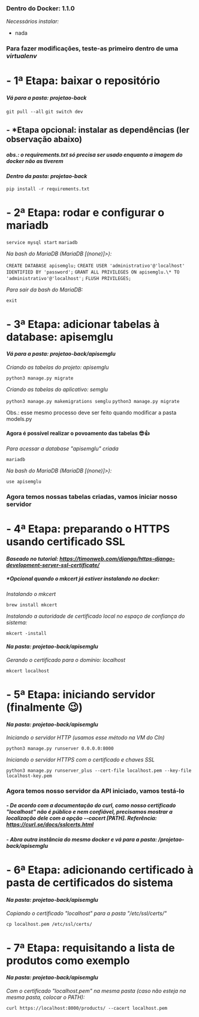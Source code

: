### Dentro do Docker: 1.1.0

_Necessários instalar:_

- nada

### Para fazer modificações, teste-as primeiro dentro de uma _virtualenv_

# - 1ª Etapa: baixar o repositório

#### _Vá para a pasta: projetao-back_

```git pull --all```
```git switch dev```

## - \*Etapa opcional: instalar as dependências (ler observação abaixo)

##### _obs.: o requirements.txt só precisa ser usado enquanto a imagem do docker não as tiverem_

#### _Dentro da pasta: projetao-back_

```pip install -r requirements.txt```

# - 2ª Etapa: rodar e configurar o mariadb

```service mysql start```
```mariadb```

_Na bash do MariaDB (MariaDB [(none)]>):_

```CREATE DATABASE apisemglu;```
```CREATE USER 'administrativo'@'localhost' IDENTIFIED BY 'password';```
```GRANT ALL PRIVILEGES ON apisemglu.\* TO 'administrativo'@'localhost';```
```FLUSH PRIVILEGES;```

_Para sair da bash do MariaDB:_

```exit```

# - 3ª Etapa: adicionar tabelas à database: apisemglu

#### _Vá para a pasta: projetao-back/apisemglu_

_Criando as tabelas do projeto: apisemglu_

```python3 manage.py migrate```

_Criando as tabelas do aplicativo: semglu_

```python3 manage.py makemigrations semglu```
```python3 manage.py migrate```

Obs.: esse mesmo processo deve ser feito quando modificar a pasta models.py

#### Agora é possível realizar o povoamento das tabelas 😎👍

_Para acessar a database "apisemglu" criada_

```mariadb```

_Na bash do MariaDB (MariaDB [(none)]>):_

```use apisemglu```

### Agora temos nossas tabelas criadas, vamos iniciar nosso servidor

# - 4ª Etapa: preparando o HTTPS usando certificado SSL

#### _Baseado no tutorial: https://timonweb.com/django/https-django-development-server-ssl-certificate/_

##### \*Opcional quando o mkcert já estiver instalando no docker:

_Instalando o mkcert_

```brew install mkcert```

_Instalando a autoridade de certificado local no espaço de confiança do sistema:_

```mkcert -install```

#### _Na pasta: projetao-back/apisemglu_

_Gerando o certificado para o domínio: localhost_

```mkcert localhost```

# - 5ª Etapa: iniciando servidor (finalmente 😉)

#### _Na pasta: projetao-back/apisemglu_

_Iniciando o servidor HTTP (usamos esse método na VM do CIn)_

```python3 manage.py runserver 0.0.0.0:8000```

_Iniciando o servidor HTTPS com o certificado e chaves SSL_

```python3 manage.py runserver_plus --cert-file localhost.pem --key-file localhost-key.pem```

### Agora temos nosso servidor da API iniciado, vamos testá-lo

##### - De acordo com a documentação do _curl_, como nosso certificado _"localhost"_ não é público e nem confiável, precisamos mostrar a localização dele com a opção --cacert [PATH]. Referência: https://curl.se/docs/sslcerts.html

##### - _Abra outra instância do mesmo docker e vá para a pasta: /projetao-back/apisemglu_

# - 6ª Etapa: adicionando certificado à pasta de certificados do sistema

#### _Na pasta: projetao-back/apisemglu_

_Copiando o certificado "localhost" para a pasta "/etc/ssl/certs/"_

```cp localhost.pem /etc/ssl/certs/```

# - 7ª Etapa: requisitando a lista de produtos como exemplo

#### _Na pasta: projetao-back/apisemglu_

_Com o certificado "localhost.pem" na mesma pasta (caso não esteja na mesma pasta, colocar o PATH):_

```curl https://localhost:8000/products/ --cacert localhost.pem```
